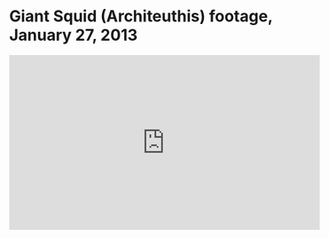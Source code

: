 # Giant Squid (Architeuthis) footage, January 27, 2013

<iframe width="560" height="315" src="https://www.youtube.com/embed/jCWop491Q9Y?si=X99_d28Ml39W_40V" title="YouTube video player" frameborder="0" allow="accelerometer; autoplay; clipboard-write; encrypted-media; gyroscope; picture-in-picture; web-share" allowfullscreen></iframe>
